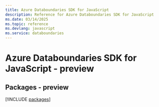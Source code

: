 ```yaml
---
title: Azure Databoundaries SDK for JavaScript
description: Reference for Azure Databoundaries SDK for JavaScript
ms.date: 03/14/2025
ms.topic: reference
ms.devlang: javascript
ms.service: databoundaries
---
```

# Azure Databoundaries SDK for JavaScript - preview
## Packages - preview
[!INCLUDE [packages](databoundaries-index.md)]